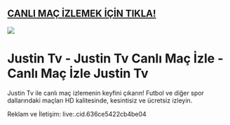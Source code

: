 ## <a href="https://rebrand.ly/macortami">CANLI MAÇ İZLEMEK İÇİN TIKLA!</a>

<a href="https://rebrand.ly/macortami"><img src="https://i.ibb.co/qspp8ST/011478010375.webp"></a>

# Justin Tv - Justin Tv Canlı Maç İzle - Canlı Maç İzle Justin Tv

Justin Tv ile canlı maç izlemenin keyfini çıkarın! Futbol ve diğer spor dallarındaki maçları HD kalitesinde, kesintisiz ve ücretsiz izleyin.

Reklam ve İletişim: live:.cid.636ce5422cb4be04
